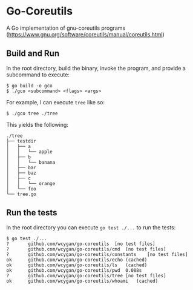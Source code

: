 # Go-Coreutils

A Go implementation of gnu-coreutils programs (https://www.gnu.org/software/coreutils/manual/coreutils.html)

## Build and Run

In the root directory, build the binary, invoke the program, and provide a subcommand to execute:

```
$ go build -o gco
$ ./gco <subcommand> <flags> <args>
```

For example, I can execute `tree` like so:

```
$ ./gco tree ./tree
```

This yields the following:

```
./tree
├── testdir
│   ├── a
│   │   └── apple
│   ├── b
│   │   └── banana
│   ├── bar
│   ├── baz
│   ├── c
│   │   └── orange
│   └── foo
└── tree.go
```


## Run the tests

In the root directory you can execute `go test ./...` to run the tests:

```
$ go test ./...
?   	github.com/wcygan/go-coreutils	[no test files]
?   	github.com/wcygan/go-coreutils/cmd	[no test files]
?   	github.com/wcygan/go-coreutils/constants	[no test files]
ok  	github.com/wcygan/go-coreutils/echo	(cached)
ok  	github.com/wcygan/go-coreutils/ls	(cached)
ok  	github.com/wcygan/go-coreutils/pwd	0.088s
?   	github.com/wcygan/go-coreutils/tree	[no test files]
ok  	github.com/wcygan/go-coreutils/whoami	(cached)
```